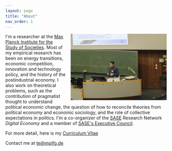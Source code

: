 ```yaml
---
layout: page
title: "About"
nav_order: 1
---
```


<img src="/about/about_files/tergen.jpg" alt="drawing" width="300" ALIGN="right" style="padding-left: 15px"/>

I'm a researcher at the [Max Planck Institute for the Study of Societies](https://www.mpifg.de). Most of my empirical research has been on energy transitions, economic competition, innovation and technology policy, and the history of the postindustrial economy. I also work on theoretical problems, such as the contribution of pragmatist thought to understand political economic change, the question of how to reconcile theories from political economy and economic sociology, and the role of collective expectations in politics. I'm a co-organizer of the [SASE](https://sase.org) Research Network *Digital Economy* and a member of [SASE's Executive Council](https://sase.org/about/leadership/).

For more detail, here is my [Curriculum Vitae](/about/about_files/vita.pdf)

Contact me at [te@mpifg.de](mailto:te@mpifg.de)
